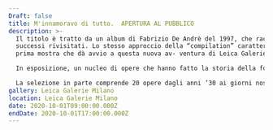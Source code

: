 ```yaml
---
Draft: false
title: M'innamoravo di tutto.  APERTURA AL PUBBLICO
description: >-
  Il titolo è tratto da un album di Fabrizio De Andrè del 1997, che raccoglie
  successi rivisitati. Lo stesso approccio della “compilation” caratterizza la
  prima mostra che dà avvio a questa nuova av- ventura di Leica Galerie Milano.

  In esposizione, un nucleo di opere che hanno fatto la storia della fotografia si offre come spunto per avvicinarsi al vasto mercato del collezionismo e per muovere i primi passi verso la creazione di una collezione consapevole.

  La selezione in parte comprende 20 opere dagli anni ’30 ai giorni nostri, scattate da maestri della fotografia di fama internazionale tra cui Mario De Biasi, Werner Bischof, Martin Chambi, Franco Fontana, Gianni Berengo Gardin e Richard Avedon per citarne alcuni.
gallery: Leica Galerie Milano
location: Leica Galerie Milano
date: 2020-10-01T09:00:00.000Z
endDate: 2020-10-01T17:00:00.000Z
---
```

